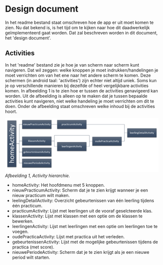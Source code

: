 # Design document

In het readme bestand staat omschreven hoe de app er uit moet komen te zien. Nu dat bekend is, is het tijd om te kijken naar hoe dit daadwerkelijk geïmplementeerd gaat worden. Dat zal beschreven worden in dit document, het 'design document'.

## Activities
In het 'readme' bestand zie je hoe je van scherm naar scherm kunt navigeren. Dat wil zeggen: welke knoppen je moet indrukken/handelingen je moet verrichten om van het ene naar het andere scherm te komen. Deze schermen (in android taal: 'activities') zijn echter niet altijd uniek. Soms kun je op verschillende manieren bij dezelfde of heel vergelijkbare activities komen. In afbeelding 1 is te zien hoe er tussen de activities genavigeerd kan worden. Uit de afbeelding is alleen op te maken dat je tussen bepaalde activities kunt navigeren, niet welke handeling je moet verrichten om dit te doen. Onder de afbeelding staat omschreven welke inhoud bij de activities hoort.

![Afbeelding 1](https://github.com/J0rrr/Practicum-assistent/blob/master/doc/app_hierarchie_nieuw.PNG)
*Afbeelding 1, Activity hierarchie.*

- homeActivity: Het hoofdmenu met 5 knoppen.
- nieuwPracticumActivity: Scherm dat je te zien krijgt wanneer je een nieuw practicum wilt maken.
- leelingDetailActivity: Overzicht gebeurtenissen van één leerling tijdens één practicum. 
- practicumActivity: Lijst met leerlingen uit de vooraf geselcteerde klas.
- klassenActivity: Lijst met klassen met een optie om de klassen te bewerken.
- leerlingenActivity: Lijst met leerlingen met een optie om leerlingen toe te voegen.
- oudePracticaActivity: Lijst met practica uit het verleden.
- gebeurtenissenActivity: Lijst met de mogelijke gebeurtenissen tijdens de practica (met score).
- nieuwePeriodeActivity: Scherm dat je te zien krijgt als je een nieuwe period wilt starten.

